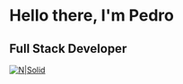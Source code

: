 # Hello there, I'm Pedro
## Full Stack Developer

[![N|Solid](https://img.shields.io/badge/-LinkedIn-%230077B5?style=for-the-badge&logo=linkedin&logoColor=white)](https://www.linkedin.com/in/pedroayresb/)

<!--START_SECTION:waka-->

<!--END_SECTION:waka-->
